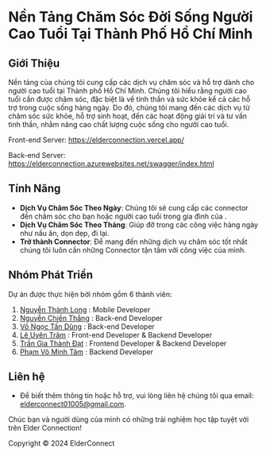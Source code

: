 # Nền Tảng Chăm Sóc Đời Sống Người Cao Tuổi Tại Thành Phố Hồ Chí Minh

## Giới Thiệu

Nền tảng của chúng tôi cung cấp các dịch vụ chăm sóc và hỗ trợ dành cho người cao tuổi tại Thành phố Hồ Chí Minh. Chúng tôi hiểu rằng người cao tuổi cần được chăm sóc, đặc biệt là về tinh thần và sức khỏe kể cả các hỗ trợ trong cuộc sống hàng ngày. Do đó, chúng tôi mang đến các dịch vụ từ chăm sóc sức khỏe, hỗ trợ sinh hoạt, đến các hoạt động giải trí và tư vấn tinh thần, nhằm nâng cao chất lượng cuộc sống cho người cao tuổi.

Front-end Server: https://elderconnection.vercel.app/

Back-end Server: https://elderconnection.azurewebsites.net/swagger/index.html
## Tính Năng

- **Dịch Vụ Chăm Sóc Theo Ngày**: Chúng tôi sẽ cung cấp các connector đến chăm sóc cho bạn hoặc người cao tuổi trong gia đình của .
- **Dịch Vụ Chăm Sóc Theo Tháng**: Giúp đỡ trong các công việc hàng ngày như nấu ăn, dọn dẹp, đi lại.
- **Trở thành Connector**: Để mang đến những dịch vụ chăm sóc tốt nhất chúng tôi luôn cần những Connector tận tâm với công việc của mình.

## Nhóm Phát Triển

Dự án được thực hiện bởi nhóm gồm 6 thành viên:

1. [Nguyễn Thành Long](https://github.com/thanhlong109) :  Mobile Developer
2. [Nguyễn Chiến Thắng](https://github.com/ChienThangnoT) :  Back-end Developer
3. [Võ Ngọc Tấn Dũng](https://github.com/GnuDNaT) :  Back-end Developer
4. [Lê Uyên Trâm](https://github.com/uyentramle) :  Front-end Developer & Backend Developer
5. [Trần Gia Thành Đạt](https://github.com/dattgt) :  Frontend Developer & Backend Developer
6. [Phạm Võ Minh Tâm](https://github.com/tampvm) :  Backend Developer


## Liên hệ
- Để biết thêm thông tin hoặc hỗ trợ, vui lòng liên hệ chúng tôi qua email: elderconnect01005@gmail.com.

Chúc bạn và người dùng của mình có những trải nghiệm học tập tuyệt vời trên Elder Connection!

Copyright © 2024 ElderConnect
